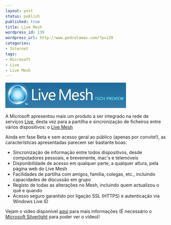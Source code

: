 ```yaml
---
layout: post
status: publish
published: true
title: Live Mesh
wordpress_id: 139
wordpress_url: http://www.pedrolamas.com/?p=139
categories:
- Internet
tags:
- Microsoft
- Live
- Live Mesh
---
```

[![Live Mesh](wp-content/uploads/2008/04/livemesh.jpg "Live Mesh")](http://www.mesh.com)

A Microsoft apresentou mais um produto a ser integrado na rede de serviços [Live](http://www.live.com), desta vez para a partilha e sincronização de ficheiros entre vários dispositivos: o [Live Mesh](http://www.mesh.com/)

Ainda em fase Beta e sem acesso geral ao público (apenas por convite!), as características apresentadas parecem ser bastante boas:

-   Sincronização de informação entre todos dispositivos, desde computadores pessoais, e brevemente, mac's e telemóveis
-   Disponibilidade de acesso em qualquer parte, a qualquer altura, pela página web do Live Mesh
-   Facilidades de partilha com amigos, família, colegas, etc., incluindo capacidades de discussão em grupo
-   Registo de todas as alterações no Mesh, incluindo quem actualizou o quê e quando
-   Acesso seguro garantido por ligação SSL (HTTPS) e autenticação via Windows Live ID

Vejam o vídeo disponível [aqui](https://www.mesh.com/Welcome/LearnMore.aspx) para mais informações (É necessário o [Microsoft Silverlight](http://silverlight.net/) para poder ver o vídeo)!
